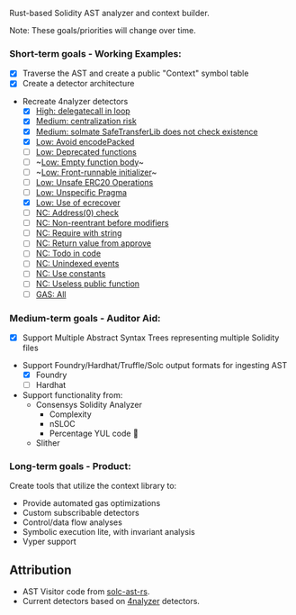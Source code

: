 Rust-based Solidity AST analyzer and context builder.

Note: These goals/priorities will change over time.

### Short-term goals - Working Examples:
* [x] Traverse the AST and create a public "Context" symbol table
* [x] Create a detector architecture
* Recreate 4nalyzer detectors
  * [x] [High: delegatecall in loop](https://github.com/Picodes/4naly3er/blob/main/src/issues/H/delegateCallInLoop.ts)
  * [x] [Medium: centralization risk](https://github.com/Picodes/4naly3er/blob/main/src/issues/M/centralizationRisk.ts)
  * [x] [Medium: solmate SafeTransferLib does not check existence](https://github.com/Picodes/4naly3er/blob/main/src/issues/M/solmateSafeTransferLib.ts)
  * [x] [Low: Avoid encodePacked](https://github.com/Picodes/4naly3er/blob/main/src/issues/L/avoidEncodePacked.ts)
  * [ ] [Low: Deprecated functions](https://github.com/Picodes/4naly3er/blob/main/src/issues/L/deprecatedFunctions.ts)
  * [ ] ~[Low: Empty function body](https://github.com/Picodes/4naly3er/blob/main/src/issues/L/emptyBody.ts)~
  * [ ] ~[Low: Front-runnable initializer](https://github.com/Picodes/4naly3er/blob/main/src/issues/L/frontRunnableInitializer.ts)~
  * [ ] [Low: Unsafe ERC20 Operations](https://github.com/Picodes/4naly3er/blob/main/src/issues/L/unsafeERC20Operations.ts)
  * [ ] [Low: Unspecific Pragma](https://github.com/Picodes/4naly3er/blob/main/src/issues/L/unspecifiedPragma.ts)
  * [x] [Low: Use of ecrecover](https://github.com/Picodes/4naly3er/blob/main/src/issues/L/useOfEcrecover.ts)
  * [ ] [NC: Address(0) check](https://github.com/Picodes/4naly3er/blob/main/src/issues/NC/address0Check.ts)
  * [ ] [NC: Non-reentrant before modifiers](https://github.com/Picodes/4naly3er/blob/main/src/issues/NC/nonReentrantBeforeModifiers.ts)
  * [ ] [NC: Require with string](https://github.com/Picodes/4naly3er/blob/main/src/issues/NC/requireWithString.ts)
  * [ ] [NC: Return value from approve](https://github.com/Picodes/4naly3er/blob/main/src/issues/NC/returnValueOfApprove.ts)
  * [ ] [NC: Todo in code](https://github.com/Picodes/4naly3er/blob/main/src/issues/NC/todoLeftInTheCode.ts)
  * [ ] [NC: Unindexed events](https://github.com/Picodes/4naly3er/blob/main/src/issues/NC/unindexedEvent.ts)
  * [ ] [NC: Use constants](https://github.com/Picodes/4naly3er/blob/main/src/issues/NC/useConstants.ts)
  * [ ] [NC: Useless public function](https://github.com/Picodes/4naly3er/blob/main/src/issues/NC/uselessPublic.ts)
  * [ ] [GAS: All](https://github.com/Picodes/4naly3er/tree/main/src/issues/GAS)

### Medium-term goals - Auditor Aid:
* [x] Support Multiple Abstract Syntax Trees representing multiple Solidity files
* Support Foundry/Hardhat/Truffle/Solc output formats for ingesting AST
  * [x] Foundry
  * [ ] Hardhat
* Support functionality from:
  * Consensys Solidity Analyzer
    * Complexity
    * nSLOC
    * Percentage YUL code 👀
  * Slither

### Long-term goals - Product:
Create tools that utilize the context library to:
* Provide automated gas optimizations
* Custom subscribable detectors
* Control/data flow analyses
* Symbolic execution lite, with invariant analysis
* Vyper support

## Attribution
* AST Visitor code from [solc-ast-rs](https://github.com/hrkrshnn/solc-ast-rs).
* Current detectors based on [4nalyzer](https://github.com/Picodes/4naly3er) detectors.
